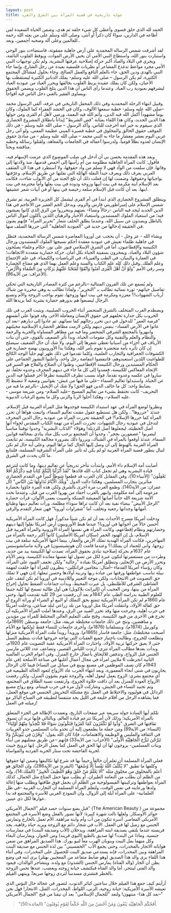 ```yaml
---
layout: post
title: جولة تاريخية في قضية المرأة بين الشرق والغرب
---
```


الحمد لله الذي خلق فسوى وأعطى كل شيء خلقه ثم هدى، وضمن الحياة السعيدة لمن أطاعه في الدارين، سواءً كان ذكراً أو أنثى، وصلى الله وسلم على من بعثه الله رحمة للعالمين وعلى آله وصحبه أجمعين، وبعد..

لقد أشرقت شمس الرسالة المحمدية علي أرض جاهلية ممقوتة، فاستضاءت بنور الوحي واستنارت بنور الله، واستطاع النبي الأمي أن يحيي الأرض الموات، ويوقظ القلوب النائمة، ويجري في البلاد والعباد أكبر حركة إصلاحية عرفتها البشرية، ولم تكن توجيهات النبي الأمي مجرد مواعظ تدغدغ المشاعر أو نظريات فلسفية بعيدة عن رجل الشارع، وإنما جاء النبي بالهدى ودين الحق، جاء بالعلم النافع والعمل الصالح، وجاء بحلول لمشاكل المجتمع الكثيرة، لم يكن الرسول – صلى الله عليه وسلم- يملك الدنانير الكثيرة ليستقطب بها الأعيان، ولكن كان يملك عقيدة يربط القلوب بخالقها ويحرر العباد من عبودية العباد ليشرفهم بعبودية رب العباد. وعندما رأى الناس أن هذا الدين يثلج القلوب ويضمن الحقوق ويساوى الفقير بالغني دخل الناس فيه أفواجاً.

وقبيل انتهاء الرحلة المحمدية وفي ذلك المحفل التاريخي في عرفة، ألقى الرسول محمد –صلى الله عليه وسلم- خطبة سمعها الألوف، وكان في الحشد الفقراء كما الملوك، وكان يوماً مشهوداً أكمل الله فيه الدين، وأتم الله فيه النعمة، ورضي لأهل أم القرى ومن حولها هذا الدين الجديد، وكان هذا اللقاء بمثابة "قص الشريط" إيذاناً بانطلاق المشروع الحضاري الذي سيقوم به خير أمة أخرجت للناس، وأكد الرسول – صلى الله عليه وسلم - في ذلك الموقف حقوق الخالق والمخلوق في خطبة قصيرة المبنى عظيمة المعنى، ولو أتى رجل غربي اليوم بعشر معشار ما جاء به النبي محمد – صلى الله عليه وسلم - من مبادئ حقوق الإنسان لعدوه بطلاً قومياً، ولدرسوا أعماله في الجامعات والمعاهد، ولقتلوا رسائله وخطبه مناقشة وبحثاً.

وبعد هذه المقدمة يحسن بي أن أدخل في صلب الموضوع الذي عزمت الإسهام فيه، فأقول:
كانت المرأة الجاهلية مظلومة من أم رأسها إلى أخمص قدميها، منذ ولادتها إلى وفاتها. فإن سلمت من الوأد فهي لا تسلم من وأد حقوقها، ولا أستطرد في هذا لأن المثقف العربي يعرف ذلك ويعرف جيداً النقلة الهائلة التي نقلتها عن طريق الإسلام، وعرّفتها بواجباتها وحقوقها، وضمنت لها إن فعلت ذلك أن تلج الجنة من أي الأبواب شاءت، فكانت بعد الإسلام ابنة مكرمة في بيت أبيها وزوجة ودودة في بيت بعلها وأماً محترمة في بيت ابنها، بعد أن كانت قبل الإسلام سلعة رخيصة في بيتها أو في أبيات شعر عشيقها. 

وينطلق المشروع الحضاري الذي ابتدأ في أم القرى ليشمل كل الجزيرة العربية، ثم تشرق شمس الإسلام على إمبراطوريتي فارس والروم، ويدخل الجم الغفير من الأعاجم في هذا الدين الجديد ليجد فيه الناس -رجالاً ونساءً- بغيتهم ويتحرروا من الرق الذي كانوا يعيشون فيه؛ من استعباد الملوك المستبدين واستعباد الأحبار والرهبان اللذين يأكلون أموال الناس بالباطل ويصدون عن سبيل الله، وعندما يطلق الخلف شعار "تحرير المرأة" فإنهم يعنون في الحقيقة إدخالها من جديد في "العبودية الجاهلية" التي حررها السلف منها.

ويشاء الله - عز وجل - أن يحجب عن أوروبا المعاصرة شمس الرسالة المحمدية، فتظل في جاهلية ظلماء تعيش في عبودية معقدة أحكم نسيجها الملوك المستبدون ورجال الكنيسة والإقطاعيون، أما في الشرق الإسلامي فنور على نور، حكام وعلماء يصلحون شؤون البلاد والعباد، ويمخرون بسفينة الحياة بكل أمان. حركة حضارية متعددة الاتجاهات؛ في العمارة والبنيان، في الطب والفيزياء، في الرياضيات والكيمياء، في علم الإجتماع وعلم الفلك..وقبل ذلك كله علم الكتاب والسنة وعلم العمل بهما الذي هو مفتاح الحضارة وسر رقي الأمم "وَلَوْ أَنَّ أَهْلَ الْقُرَى آمَنُوا وَاتَّقَوْا لَفَتَحْنَا عَلَيْهِمْ بَرَكَاتٍ مِنَ السَّمَاءِ وَالْأَرْضِ" (الأعراف: من الآية96).

ولم يُسمع عن تلك القرون المتتالية –بالرغم من كثرة المصادر التاريخية التي تحكي تفاصيل حياتهم- ثورة نسائية تطالب بـ "التحرير"، ولماذا تطالب به وهي محررة من شباك أرباب الشهوات!؟ معززة ومكرمة في بيت أبيها وزوجها، تقوم بواجب الزوجة والأم وتصنع الرجال ليصنعوا هم بدورهم حضارة بشرية كما يريدها الله. 

ويصطدم الغرب المتخلف بالشرق المتحضر أثناء الحروب الصليبية، ويثبت الغرب في تلك الحروب بكل جدارة تخلفهم في حقوق الإنسان ومعاملة الآخر، وقد فوتوا على أنفسهم "فرصة العمر" للدخول في دين تحرر رجالهم كما نسائهم. ثم عادوا إلى ديارهم –بعد أن عاثوا في الأرض الفساد- بنفس دينهم ولكن لازمت مظاهر الحضارة الإسلامية مخيلتهم وانبهروا بالمجتمع الشرقي المتحضر وما فيه من مظاهر المساواة والحرية والرحمة والنظام والعلم والتقنية وكل مقومات الحياة، وبدأ تأثر الضعيف بالقوي، حتى أن بنات الأرياف في أجزاء من أسبانيا تغطي شعرها إلى اليوم، ولا شك أن حال الضعيف سيصلح إن كان تأثره بأمة متحضرة تقوم بأمر الله، وهكذا بدأ الأوروبيون نهضة حضارية في الكشوفات الجغرافية والتجارب العلمية، وكلما تقدموا في ذلك ظهر لهم جلياً الوجه الكالح للطواغيت اللذين استعبدوهم، فانتفضوا انتفاضة رجل واحد، وأعلنوا النشوز الجماعي على الحكام المستبدين ورجال الكنيسة الإقطاعيين، وظنوا أن الصلاح والفلاح هو السير في الإتجاه المعاكس للكنيسة، فعمدوا إلى كل ما جاء في دينهم المحرف وعدوه تخلفاً، ثم ساروا في عكسه وعدوه تقدماً، فولد بسبب تطرف الكنيسة تطرفاً آخر فصلوا فيه الدين عن الحياة. واستبدلوا تعاليم السماء –على ما فيها من غبش- بقوانيين وضعية لا تنضبط إلا بضابط واحد: كل ما خالف الدين فهو الحق! ولا شك أن الإنجيل -بالرغم ما فيه من التحريف- كانت تحتفظ بشيء من تعاليم المسيح –عليه السلام- ومن شريعة موسى - عليه السلام-، وهكذا أحلوا الربا والزنى وكل ما يشبع الرغبات الدنيوية.

ونظروا لوضع المرأة في عهد استبداد الكنيسة فوجدوها مثل المرأة العربية قبل الإسلام، عندئذ "حرروها".. ولكن هل تستطيع عقول مقتت تعاليم السماء، واتبعت هواها أن تحرر المرأة كما حررها الإسلام؟! في الحقيقة تحررت المرأة من عبودية رجال الدين المحرف لتدخل في عبودية رجال الشهوات. تحررت المرأة من تهمة الكتاب المقدس لحواء أنها أصل الخطيئة، ليجعلوها أصل للرذيلة! وهؤلاء "الذئاب البشرية" وجدوا توقيتاً مناسباً ليضربوا "عصفورين بحجر"، وجدوا أن المجتمع يرحب بكل مناد ينادي بمخالفة قوانين السماء، عندئذ أوقعوا بالمرأة في الشباك، وبرروا ذلك بضرورة مخالفة الكنيسة، ثم تتابعت المرأة الغربية بالهبوط إلى أن وصل إليها الحال كما نراها اليوم، وعلى أية حال لم نكن لنبال بتطور قضية المرأة الغربية لو لم يكن له تأثير على المرأة الشرقية المسلمة، فلنتابع ما كان يحدث في الشرق.

أصابت أمة الإسلام داء الأمم، وابتدأت تتأخر تدريجياً عن تعاليم دينها، وما كانت لتتزعم قيادة البشرية وهي لم تجعل كتاب الله قائدها "لَقَدْ أَنْزَلْنَا إِلَيْكُمْ كِتَاباً فِيهِ ذِكْرُكُمْ أَفَلا تَعْقِلُونَ" (الأنبياء:10)، وفي المقابل كان الغرب قد قطعوا شوطاً كبيراً في التقدم الحضاري متأثرين بتجارب المسلمين، وهكذا دالت الدول "وَتِلْكَ الْأَيَّامُ نُدَاوِلُهَا بَيْنَ النَّاسِ" (آل عمران: من الآية140)، وطمع الغرب مرة أخرى بالشرق ولكن هذه المرة جاؤوا بحضارة مزعومة إلى أمة مكلومة، وانبهر بالغرب أحفاد من بهروا الغرب من قبل، وعندما نحت الأمة شريعة الله جانباً أصابها المعيشة الضنكة وأصيبت بعمى الألوان، فرأت حضارة "الرجل الأبيض" بيضاء نقية بعد أن كانت تراها سوداء مظلمة، ورأت تعاليم دينها وطبائع أمهاتها وجداتها رجعية وتخلف، أما "شقراوات أوروبا" فهن شعار التقدم والرقي. 

ودخلت أمريكا مسرح الأحداث بعد أن لم تكن شيئاً مذكوراً، فهل كانت المرأة الأمريكية أحسن حالاً من أخواتها في أوروبا؟ عندما هبط الأوروبيون أرض أمريكا نقلوا إليها دينهم وحضارتهم ونظام إقطاعهم، وكانت المرأة هي نفسها المرأة الأوروبية والمرأة العربية قبل الإسلام، بل إن الهنود الحمر (سكان أمريكا الأصليين) كانوا أكثر رحمة بالمرأة من المهاجرين، فكانت المرأة الهندية تملك الأرض والعقار، بينما أختها الأمريكية سلعة في بيت زوجها، وأنى للجماد أن يمتلك!؟ وعندما قامت (آن هوتشينسون) في ولاية ماساتشوستس عام 1637م بحركة إصلاحية تنادي بحقوق المرأة، تصدت لها الكنيسة بيد من حديد، وطردت من مستعمرتها لتكون عبرة لكل من تسول لها نفسها معاندة الكنيسة، وتمر الأيام وتحرر الأرض من الإنجليز، وتنطلق أمريكا بقيادة "رجالية" ولكن تخفف القيود على المرأة، وكان رؤساء أمريكا القدماء –أمثال: بنجامين فرانكلين- ينظرون للمرأة أنها خلقت لمهمة نبيلة تناسب عواطفها ورقتها من عبادة ربها وتربية أولادها وحسن تبعلها، إذن فهي لا تملك حق التصويت في الانتخابات، ولكن موجة التغيير واللادينية في أوروبا لم تكن لتقف على الشاطئ الشرقي للأطلنطي، بل عبرت المحيط، وبدأت جماعات الضغط تحاول إخراج المرأة من بيتها، ومن العجيب أن (إليزابث بلاكويل) هي أول طالبة تسمح لها كلية جنيفا للعلوم الطبية بدراسة الطب عام 1847م بعد أن رفضت من 29 كلية تقدمت إليها، وحتى عام 1860م لم تكن المرأة الأمريكية تتمتع بحق التملك أو البيع أو الشراء أو وراثة الزوج أو حق كفالة الأولاد، وانتقلت أمريكا مثل أوروبا من بلد زراعي لبلد صناعي، ودخلت أمريكا في حرب أهلية، وخرجت منها وقد تحرر العبيد من الرق، وعندها أملت المرأة الأمريكية أن تخرج هي الأخرى من قيود الكنيسة، وفتح ملف التعليم العالي المختلط للمرأة بين مؤيدين و مناهضين، ونتج عن ذلك جامعات مختلطة عريقة، مثل: جامعة بوسطن (1869م)، وكورنيل (1874م)، وبنسلفانيا (1876م)، وأخرى جامعات للنساء فقط (ولكنها مع الأيام أصبحت مختلطة)، مثل: جامعة فاسار (1865م). ورويداً رويداً ملت المرأة الأمريكية منزلها وتطلعت للخروج، وطالبت باجتياز جميع العقبات التي تواجه خروجها فنادت بتنظيم النسل حتى لا يعيق حركتها تربية الأولاد، واجتازت المرأة الأمريكية عقبة التصويت عام 1920م، وبدأت بعدها مطالب المرأة تترى: ارتدت اللباس القصير، وتضاعف عدد اللائي مارسن الجنس قبل الزواج، وتدفقن للالتحاق بأعمال خارج المنزل. وفي أعوام الحرب العالمية الثانية انخرطت 6 ملايين امرأة في مجال أعمال أغلبها في صناعة الأسلحة (في عام 1943م كان نصف الموظفين في مصنع بوينغ في سياتل من النساء) فيما كان الرجال يحاربون في شتى أنحاء المعمورة، وبعد انتهاء الحرب عاد الأزواج لتعود الحالة الطبيعية في أي مجتمع بشري: الزوج يعمل ليعول أهله، والزوجة تقوم بشؤون المنزل، ولكن رفضت الأزواج العودة للمنزل بعد أن ذاقت حلاوة الخروج، وارتفعت نسبة الطلاق في المجتمع، وتم تجنيد النساء في الجيش، وشاركت لأول مرة في حرب فييتنام. ومع رواج مصنع الرذائل في هوليوود والاختلاط في العمل نتج مشكلة التحريش الجنسي في موقع العمل، فما يشاهده الرجل من أفلام خليعة في الليل يجد متنفساً لتطبيقه في الصباح الباكر مع زميلته في العمل! 

تلكم أيها السادة جولة سريعة عبر صفحات التاريخ، وتعمدت الإطالة في الجزء المتعلق بالمرأة الأمريكية؛ وذلك لأن أمريكا تتزعم قيادة العالم، وبالتالي فإنها تريد أن تسوق ثقافتها في الشرق "وَدُّوا لَوْ تَكْفُرُونَ كَمَا كَفَرُوا فَتَكُونُونَ سَوَاءً فَلا تَتَّخِذُوا مِنْهُمْ أَوْلِيَاءَ" (النساء: من الآية89) ومن جملة ما يطمعون إليه أن تحذو بنات المسلمين حذو الغربيات في الثقافة والملبس و الوظيفة والاهتمامات، فإذا كان الله يقول: "وَقَرْنَ فِي بُيُوتِكُنَّ وَلا تَبَرَّجْنَ تَبَرُّجَ الْجَاهِلِيَّةِ الْأُولَى" (الأحزاب: من الآية33) فإنهم –عن طريق ممثليهم من أبناء وبنات المسلمين- يروجون لها أن لها الحق في العمل كما يعمل الرجل. إنها ترويج خبيث لحرية الفاحشة تحت ستار الحرية الفردية والمواساة.

فعلي المرأة المسلمة أن تعلم أن خالقاً رحيماً بها قد شرع لها تكاليفها وضمن لها حقوقها وكلفها ما تطيق "لا يُكَلِّفُ اللَّهُ نَفْساً إِلَّا وُسْعَهَا" (البقرة: من الآية286)، وإن الخالق هو أعلم بالمخلوق من مخلوق مثله "أَلا يَعْلَمُ مَنْ خَلَقَ وَهُوَ اللَّطِيفُ الْخَبِيرُ" (الملك:14)، وإنه من الظلم أن يطلب من النعامة الطيران، أو يطلب منها حمل المتاع مثل الجمال، كذلك المرأة بعواطفها وتركيبتها الفيسولوجية من الظلم أن يحمل فوق طاقتها ويطلب منها إعالة ولدها ورعايته في نفس الوقت، ولتعلم المرأة المسلمة أن التجارب الغربية -في ظل العلمانية- على المرأة آيلة إلى الزوال، وأن النموذج الغربي للأسرة والمجتمع قد بدا عوارها لكل ذي عينين. 

قبل بضع سنوات حصد فيلم "الجمال الأمريكي" (The American Beauty ) مجموعة من جوائز الأوسكار. ولعلها نالت شهرة كبيرة؛ لأنها تصور بالفعل وضع الأسرة في المجتمع الأمريكي المعاصر. أسرة تتكون من أب وأم وابنة مراهقة. الأم تعمل بالخارج وتمارس الجنس مع زميل لها في العمل. الأب في شجار دائم مع الزوجة ويريد حياة رفاهية، يجد فريسته عندما يلتقي بصديقة ابنته المراهقة، ويدخلان (الأب وصديقة البنت) في ممارسات جنسية. وماذا عن البنت؟ لها صديق بالطبع (البوي فريند) ومن الجوار، ويمارسان البغاء وكل منهما يمل البيت وينويان الهرب معاً لنيو يورك. هذا الصديق المراهق من ضمن هواياته الاتجار بالمخدرات، وحتى يجمع الأب "الخمسيني" بين لذة الجنس مع صديقة البنت المراهقة وبين المخدرات، فإنه يستدعي صديق البنت للحصول على المخدرات، وفي أثناء هذا اللقاء يرى والد هذا الصديق (وهو ضابط متقاعد من المعجبين بهتلر) يرى ابنه في وضع يظن أن الجار (والد الفتاة) يمارس الجنس (الشذوذ) مع ولده. ويتشاجر الوالدان، فيعود والد الفتى لينتحر، أما والد الفتاة فيكتشف خيانة زوجته ويغضب، عندها تحس الزوجة بالخطر فتشتري مسدساً لتردي زوجها صريعا،ً وينتهي الفيلم.

أرأيتم كيف جمع هذا الفيلم خلال ساعتين كبائر الذنوب، لتصور في عجالة حال البؤس الذي تعيشه الأسرة الأمريكية: خيانة زوجية، الزنى، اللواط، المخدرات، القتل، الانتحار! فهل نحن –بعد كل هذا- منتهون! ولنعد "للجمال الإسلامي" بعد أن تيقنا من قبح "الجمال الأمريكي"

> "أَفَحُكْمَ الْجَاهِلِيَّةِ يَبْغُونَ وَمَنْ أَحْسَنُ مِنَ اللَّهِ حُكْماً لِقَوْمٍ يُوقِنُونَ" (المائدة:50).
